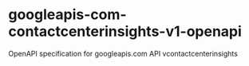 # googleapis-com-contactcenterinsights-v1-openapi
OpenAPI specification for googleapis.com API vcontactcenterinsights
